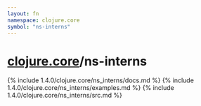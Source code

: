 ```yaml
---
layout: fn
namespace: clojure.core
symbol: "ns-interns"
---
```


# [clojure.core](../)/ns-interns

{% include 1.4.0/clojure.core/ns_interns/docs.md %}
{% include 1.4.0/clojure.core/ns_interns/examples.md %}
{% include 1.4.0/clojure.core/ns_interns/src.md %}

